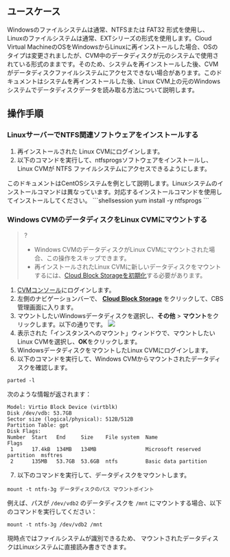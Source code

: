 ## ユースケース

Windowsのファイルシステムは通常、NTFSまたは FAT32 形式を使用し、Linuxのファイルシステムは通常、EXTシリーズの形式を使用します。Cloud Virtual MachineのOSをWindowsからLinuxに再インストールした場合、OSのタイプは変更されましたが、CVM中のデータディスクが元のシステムで使用されている形式のままです。そのため、システムを再インストールした後、CVMがデータディスクファイルシステムにアクセスできない場合があります。このドキュメントはシステムを再インストールした後、Linux CVM上の元のWindowsシステムでデータディスクデータを読み取る方法について説明します。

## 操作手順

### LinuxサーバーでNTFS関連ソフトウェアをインストールする

1. 再インストールされた Linux CVMにログインします。
2. 以下のコマンドを実行して、ntfsprogsソフトウェアをインストールし、Linux CVMが NTFS ファイルシステムにアクセスできるようにします。
<dx-alert infotype="explain" title="">
このドキュメントはCentOSシステムを例として説明します。Linuxシステムのインストールコマンドは異なっています。対応するインストールコマンドを使用してインストールしてください。
</dx-alert>
```shellsession
yum install  -y ntfsprogs
```


###  Windows CVMのデータディスクをLinux CVMにマウントする



>?
>- Windows CVMのデータディスクがLinux CVMにマウントされた場合、この操作をスキップできます。
>- 再インストールされたLinux CVMに新しいデータディスクをマウントするには、[Cloud Block Storageを初期化](https://intl.cloud.tencent.com/document/product/362/31597)する必要があります。


1. [CVMコンソール](https://console.cloud.tencent.com/cvm/index)にログインします。
2. 左側のナビゲーションバーで、 **[Cloud Block Storage](https://console.cloud.tencent.com/cvm/cbs)** をクリックして、CBS管理画面に入ります。
3. マウントしたいWindowsデータディスクを選択し、**その他** > **マウント**をクリックします。以下の通りです。
![](https://qcloudimg.tencent-cloud.cn/raw/6acf53df9c1df0518502402d8bcadb6b.png)
4. 表示された「インスタンスへのマウント」ウィンドウで、マウントしたいLinux CVMを選択し、**OK**をクリックします。
5. WindowsデータディスクをマウントしたLinux CVMにログインします。
6. 以下のコマンドを実行して、Windows CVMからマウントされたデータディスクを確認します。
```shellsession
parted -l
```
次のような情報が返されます：
```shellsession
Model: Virtio Block Device (virtblk)
Disk /dev/vdb: 53.7GB
Sector size (logical/physical): 512B/512B
Partition Table: gpt
Disk Flags: 
Number  Start   End     Size    File system  Name                          Flags
 1      17.4kB  134MB   134MB                Microsoft reserved partition  msftres
 2      135MB   53.7GB  53.6GB  ntfs         Basic data partition
```
7. 以下のコマンドを実行して、データディスクをマウントします。
```shellsession
mount -t ntfs-3g データディスクのパス マウントポイント
```
例えば、パスが `/dev/vdb2` のデータディスクを `/mnt` にマウントする場合、以下のコマンドを実行してください：
```shellsession
mount -t ntfs-3g /dev/vdb2 /mnt
```
現時点ではファイルシステムが識別できるため、 マウントされたデータディスクはLinuxシステムに直接読み書きできます。




